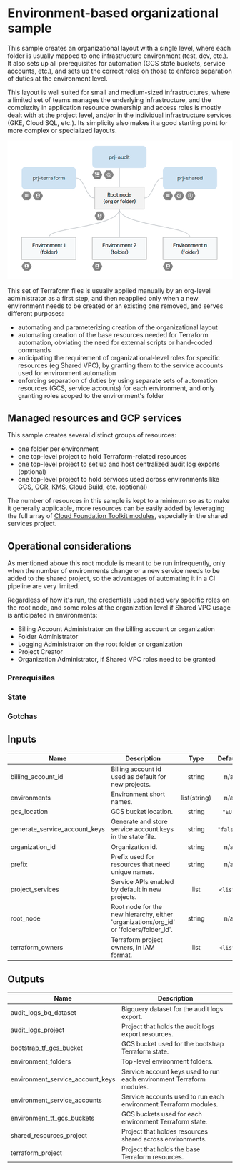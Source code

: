 # Environment-based organizational sample

This sample creates an organizational layout with a single level, where each  folder is usually mapped to one infrastructure environment (test, dev, etc.). It also sets up all prerequisites for automation (GCS state buckets, service accounts, etc.), and sets up the correct roles on those to enforce separation of duties at the environment level.

This layout is well suited for small and medium-sized infrastructures, where a limited set of teams manages the underlying infrastructure, and the complexity in application resource ownership and access roles is mostly dealt with at the project level, and/or in the individual infrastructure services (GKE, Cloud SQL, etc.). Its simplicity also makes it a good starting point for more complex or specialized layouts.

![High-level diagram](diagram.png "High-level diagram")

This set of Terraform files is usually applied manually by an org-level administrator as a first step, and then reapplied only when a new environment needs to be created or an existing one removed, and serves different purposes:

- automating and parameterizing creation of the organizational layout
- automating creation of the base resources needed for Terraform automation, obviating the need for external scripts or hand-coded commands
- anticipating the requirement of organizational-level roles for specific resources (eg Shared VPC), by granting them to the service accounts used for environment automation
- enforcing separation of duties by using separate sets of automation resources (GCS, service accounts) for each environment, and only granting roles scoped to the environment's folder

## Managed resources and GCP services

This sample creates several distinct groups of resources:

- one folder per environment
- one top-level project to hold Terraform-related resources
- one top-level project to set up and host centralized audit log exports (optional)
- one top-level project to hold services used across environments like GCS, GCR, KMS, Cloud Build, etc. (optional)

The number of resources in this sample is kept to a minimum so as to make it generally applicable, more resources can be easily added by leveraging the full array of [Cloud Foundation Toolkit modules](https://github.com/terraform-google-modules), especially in the shared services project.

## Operational considerations

As mentioned above this root module is meant to be run infrequently, only when the number of environments change or a new service needs to be added to the shared project, so the advantages of automating it in a CI pipeline are very limited.

Regardless of how it's run, the credentials used need very specific roles on the root node, and some roles at the organization level if Shared VPC usage is anticipated in environments:

- Billing Account Administrator on the billing account or organization
- Folder Administrator
- Logging Administrator on the root folder or organization
- Project Creator
- Organization Administrator, if Shared VPC roles need to be granted

### Prerequisites


### State

### Gotchas


<!-- BEGINNING OF PRE-COMMIT-TERRAFORM DOCS HOOK -->
## Inputs

| Name | Description | Type | Default | Required |
|------|-------------|:----:|:-----:|:-----:|
| billing\_account\_id | Billing account id used as default for new projects. | string | n/a | yes |
| environments | Environment short names. | list(string) | n/a | yes |
| gcs\_location | GCS bucket location. | string | `"EU"` | no |
| generate\_service\_account\_keys | Generate and store service account keys in the state file. | string | `"false"` | no |
| organization\_id | Organization id. | string | n/a | yes |
| prefix | Prefix used for resources that need unique names. | string | n/a | yes |
| project\_services | Service APIs enabled by default in new projects. | list | `<list>` | no |
| root\_node | Root node for the new hierarchy, either 'organizations/org\_id' or 'folders/folder\_id'. | string | n/a | yes |
| terraform\_owners | Terraform project owners, in IAM format. | list | `<list>` | no |

## Outputs

| Name | Description |
|------|-------------|
| audit\_logs\_bq\_dataset | Bigquery dataset for the audit logs export. |
| audit\_logs\_project | Project that holds the audit logs export resources. |
| bootstrap\_tf\_gcs\_bucket | GCS bucket used for the bootstrap Terraform state. |
| environment\_folders | Top-level environment folders. |
| environment\_service\_account\_keys | Service account keys used to run each environment Terraform modules. |
| environment\_service\_accounts | Service accounts used to run each environment Terraform modules. |
| environment\_tf\_gcs\_buckets | GCS buckets used for each environment Terraform state. |
| shared\_resources\_project | Project that holdes resources shared across environments. |
| terraform\_project | Project that holds the base Terraform resources. |

<!-- END OF PRE-COMMIT-TERRAFORM DOCS HOOK -->
